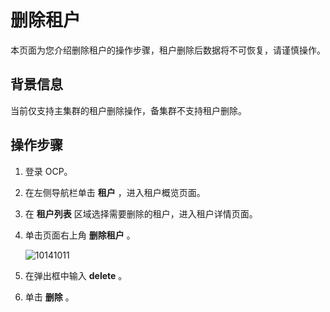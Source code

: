 删除租户
=========================

本页面为您介绍删除租户的操作步骤，租户删除后数据将不可恢复，请谨慎操作。

背景信息
-------------------------

当前仅支持主集群的租户删除操作，备集群不支持租户删除。

操作步骤
-------------------------

1. 登录 OCP。

2. 在左侧导航栏单击 **租户** ，进入租户概览页面。

3. 在 **租户列表** 区域选择需要删除的租户，进入租户详情页面。

4. 单击页面右上角 **删除租户** 。

   ![10141011](https://obbusiness-private.oss-cn-shanghai.aliyuncs.com/doc/img/ocp/%E5%88%A0%E9%99%A4%E7%A7%9F%E6%88%B7.png)

5. 在弹出框中输入 **delete** 。

6. 单击 **删除** 。
